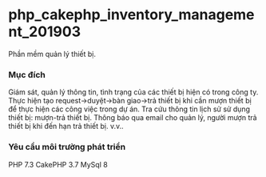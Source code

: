 # php_cakephp_inventory_management_201903
Phần mềm quản lý thiết bị.

### Mục đích
Giám sát, quản lý thông tin, tình trạng của các thiết bị hiện có trong công ty.
Thực hiện tạo request->duyệt->bàn giao->trả thiết bị khi cần mượn thiết bị để thực hiện các công việc trong dự án.
Tra cứu thông tin lịch sử sử dụng thiết bị: mượn-trả thiết bị.
Thông báo qua email cho quản lý, người mượn trả thiết bị khi đến hạn trả thiết bị.
v.v..

### Yêu cầu môi trường phát triển
PHP 7.3
CakePHP 3.7
MySql 8

